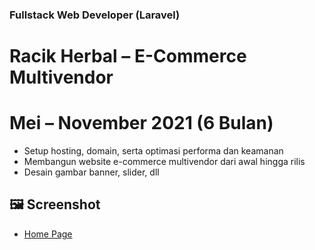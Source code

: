 ### Fullstack Web Developer (Laravel)
# Racik Herbal – E-Commerce Multivendor
# Mei – November 2021 (6 Bulan)

* Setup hosting, domain, serta optimasi performa dan keamanan
* Membangun website e-commerce multivendor dari awal hingga rilis
* Desain gambar banner, slider, dll

## 🖼️ Screenshot
* [ Home Page ](./RacikHerbal.jpeg)

